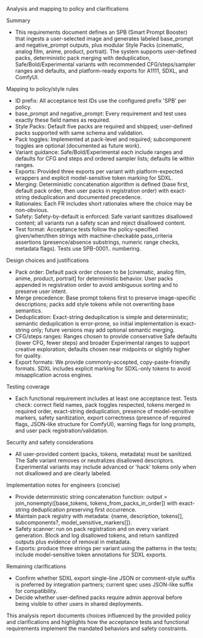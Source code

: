 Analysis and mapping to policy and clarifications

Summary
- This requirements document defines an SPB (Smart Prompt Booster) that ingests a user-selected image and generates labeled base_prompt and negative_prompt outputs, plus modular Style Packs (cinematic, analog film, anime, product, portrait). The system supports user-defined packs, deterministic pack merging with deduplication, Safe/Bold/Experimental variants with recommended CFG/steps/sampler ranges and defaults, and platform-ready exports for A1111, SDXL, and ComfyUI.

Mapping to policy/style rules
- ID prefix: All acceptance test IDs use the configured prefix 'SPB' per policy.
- base_prompt and negative_prompt: Every requirement and test uses exactly these field names as required.
- Style Packs: Default five packs are required and shipped; user-defined packs supported with same schema and validation.
- Pack toggles: Implemented at pack-level and required; subcomponent toggles are optional (documented as future work).
- Variant guidance: Safe/Bold/Experimental each include ranges and defaults for CFG and steps and ordered sampler lists; defaults lie within ranges.
- Exports: Provided three exports per variant with platform-expected wrappers and explicit model-sensitive token marking for SDXL.
- Merging: Deterministic concatenation algorithm is defined (base first, default pack order, then user packs in registration order) with exact-string deduplication and documented precedence.
- Rationales: Each FR includes short rationales where the choice may be non-obvious.
- Safety: Safety-by-default is enforced: Safe variant sanitizes disallowed content; all variants run a safety scan and reject disallowed content.
- Test format: Acceptance tests follow the policy-specified given/when/then strings with machine-checkable pass_criteria assertions (presence/absence substrings, numeric range checks, metadata flags). Tests use SPB-0001.. numbering.

Design choices and justifications
- Pack order: Default pack order chosen to be [cinematic, analog film, anime, product, portrait] for deterministic behavior. User packs appended in registration order to avoid ambiguous sorting and to preserve user intent.
- Merge precedence: Base prompt tokens first to preserve image-specific descriptions; packs add style tokens while not overwriting base semantics.
- Deduplication: Exact-string deduplication is simple and deterministic; semantic deduplication is error-prone, so initial implementation is exact-string only; future versions may add optional semantic merging.
- CFG/steps ranges: Ranges chosen to provide conservative Safe defaults (lower CFG, fewer steps) and broader Experimental ranges to support creative exploration; defaults chosen near midpoints or slightly higher for quality.
- Export formats: We provide commonly-accepted, copy-paste-friendly formats. SDXL includes explicit marking for SDXL-only tokens to avoid misapplication across engines.

Testing coverage
- Each functional requirement includes at least one acceptance test. Tests check: correct field names, pack toggles respected, tokens merged in required order, exact-string deduplication, presence of model-sensitive markers, safety sanitization, export correctness (presence of required flags, JSON-like structure for ComfyUI), warning flags for long prompts, and user pack registration/validation.

Security and safety considerations
- All user-provided content (packs, tokens, metadata) must be sanitized. The Safe variant removes or neutralizes disallowed descriptors. Experimental variants may include advanced or 'hack' tokens only when not disallowed and are clearly labeled.

Implementation notes for engineers (concise)
- Provide deterministic string concatenation function: output = join_nonempty([base_tokens, tokens_from_packs_in_order]) with exact-string deduplication preserving first occurrence.
- Maintain pack registry with metadata: {name, description, tokens[], subcomponents?, model_sensitive_markers[]}.
- Safety scanner: run on pack registration and on every variant generation. Block and log disallowed tokens, and return sanitized outputs plus evidence of removal in metadata.
- Exports: produce three strings per variant using the patterns in the tests; include model-sensitive token annotations for SDXL exports.

Remaining clarifications
- Confirm whether SDXL export single-line JSON or comment-style suffix is preferred by integration partners; current spec uses JSON-like suffix for compatibility.
- Decide whether user-defined packs require admin approval before being visible to other users in shared deployments.

This analysis report documents choices influenced by the provided policy and clarifications and highlights how the acceptance tests and functional requirements implement the mandated behaviors and safety constraints.